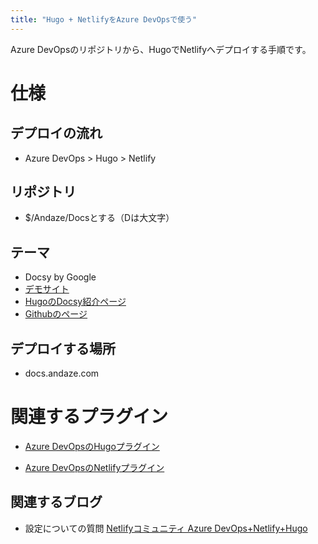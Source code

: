 ```yaml
---
title: "Hugo + NetlifyをAzure DevOpsで使う"
---
```


Azure DevOpsのリポジトリから、HugoでNetlifyへデプロイする手順です。

# 仕様

## デプロイの流れ
- Azure DevOps > Hugo > Netlify

## リポジトリ

- $/Andaze/Docsとする（Dは大文字）

## テーマ

- Docsy by Google
- [デモサイト](https://www.docsy.dev/)
- [HugoのDocsy紹介ページ](https://themes.gohugo.io/docsy/)
- [Githubのページ](https://github.com/google/docsy)

## デプロイする場所

- docs.andaze.com

# 関連するプラグイン

- [Azure DevOpsのHugoプラグイン](https://marketplace.visualstudio.com/items?itemName=giuliovdev.hugo-extension)

- [Azure DevOpsのNetlifyプラグイン](https://marketplace.visualstudio.com/items?itemName=aliencube.netlify-cli-extensions)


## 関連するブログ

- 設定についての質問 [Netlifyコミュニティ Azure DevOps+Netlify+Hugo](https://community.netlify.com/t/azure-devops-netlify-hugo/2205)
